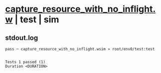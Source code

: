 # [capture_resource_with_no_inflight.w](../../../../../examples/tests/valid/capture_resource_with_no_inflight.w) | test | sim

## stdout.log
```log
pass ─ capture_resource_with_no_inflight.wsim » root/env0/test:test
 
 
Tests 1 passed (1)
Duration <DURATION>
```

